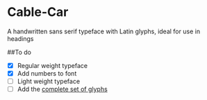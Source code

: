 # Cable-Car
A handwritten sans serif typeface with Latin glyphs, ideal for use in headings 

##To do 
- [x] Regular weight typeface
- [x] Add numbers to font
- [ ] Light weight typeface
- [ ] Add the <a href="https://github.com/googlefonts/tools/blob/master/encodings/latin_unique-glyphs.nam">complete set of glyphs</a>
